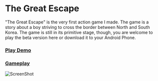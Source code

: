 The Great Escape
==============
"The Great Escape" is the very first action game I made. The game is a story about a boy striving to cross the border between North and South Korea.  The game is still in its primitive stage, though, you are welcome to play the beta version here or download it to your Android Phone.  

### [Play Demo](http://vinhnghi223.github.io/HTML5-GAMES/The%20Great%20Escape/)
### [Gameplay](https://www.youtube.com/watch?v=seTbVO0Lb1E)

![ScreenShot](https://raw.github.com/vinhnghi223/the-great-escape/master/screenshot-tge.png)
